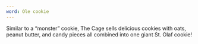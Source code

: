 ```yaml
---
word: Ole cookie
---
```


  Similar to a “monster” cookie, The Cage sells delicious cookies with oats, peanut butter, and candy pieces all combined into one giant St. Olaf cookie!
